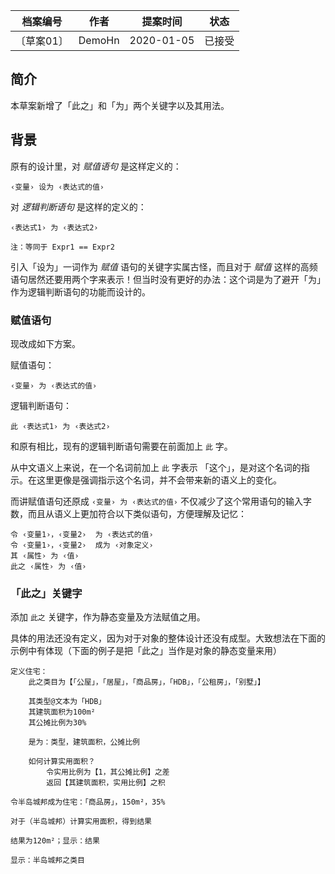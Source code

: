 | 档案编号| 作者| 提案时间 | 状态 |
|:----:|:----:|:----:|:----:|
|〔草案01〕| DemoHn | 2020-01-05 | 已接受 |

## 简介

本草案新增了「此之」和「为」两个关键字以及其用法。

## 背景

原有的设计里，对 _赋值语句_ 是这样定义的：
```zn
‹变量› 设为 ‹表达式的值›
```

对 _逻辑判断语句_ 是这样的定义的：
```zn
‹表达式1› 为 ‹表达式2›

注：等同于 Expr1 == Expr2
```

引入「设为」一词作为 _赋值_ 语句的关键字实属古怪，而且对于 _赋值_ 这样的高频语句居然还要用两个字来表示！但当时没有更好的办法：这个词是为了避开「为」作为逻辑判断语句的功能而设计的。

### __赋值语句__

现改成如下方案。

赋值语句：
```zn
‹变量› 为 ‹表达式的值›
```

逻辑判断语句：
```zn
此 ‹表达式1› 为 ‹表达式2›
```
和原有相比，现有的逻辑判断语句需要在前面加上 `此` 字。

从中文语义上来说，在一个名词前加上 `此` 字表示 「这个」，是对这个名词的指示。在这里更像是强调指示这个名词，并不会带来新的语义上的变化。

而讲赋值语句还原成 `‹变量› 为 ‹表达式的值›` 不仅减少了这个常用语句的输入字数，而且从语义上更加符合以下类似语句，方便理解及记忆：

```zn
令 ‹变量1›，‹变量2›  为 ‹表达式的值›
令 ‹变量1›，‹变量2›  成为 ‹对象定义›
其 ‹属性› 为 ‹值›
此之 ‹属性› 为 ‹值›
```

### __「此之」关键字__

添加 `此之` 关键字，作为静态变量及方法赋值之用。

具体的用法还没有定义，因为对于对象的整体设计还没有成型。大致想法在下面的示例中有体现（下面的例子是把「此之」当作是对象的静态变量来用）

```zn
定义住宅：
    此之类目为【「公屋」，「居屋」，「商品房」，「HDB」，「公租房」，「别墅」】
    
    其类型@文本为「HDB」
    其建筑面积为100m²
    其公摊比例为30%

    是为：类型，建筑面积，公摊比例

    如何计算实用面积？
        令实用比例为【1，其公摊比例】之差
        返回【其建筑面积，实用比例】之积

令半岛城邦成为住宅：「商品房」，150m²，35%

对于（半岛城邦）计算实用面积，得到结果

结果为120m²；显示：结果

显示：半岛城邦之类目

```
